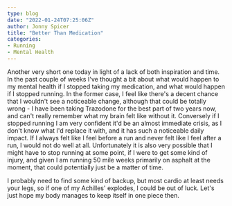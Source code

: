 ```yaml
---
type: blog
date: "2022-01-24T07:25:06Z"
author: Jonny Spicer
title: "Better Than Medication"
categories:
- Running
- Mental Health
---
```

Another very short one today in light of a lack of both inspiration and time. In the past couple of weeks I've thought a bit about what would happen to my mental health if I stopped taking my medication, and what would happen if I stopped running. In the former case, I feel like there's a decent chance
that I wouldn't see a noticeable change, although that could be totally wrong - I have been taking Trazodone for the best part of two years now, and can't really remember what my brain felt like without it. Conversely if I stopped running I am very confident it'd be an almost immediate crisis, as I
don't know what I'd replace it with, and it has such a noticeable daily impact. If I always felt like I feel before a run and never felt like I feel after a run, I would not do well at all. Unfortunately it is also very possible that I might have to stop running at some point, if I were to get some kind
of injury, and given I am running 50 mile weeks primarily on asphalt at the moment, that could potentially just be a matter of time.

I probably need to find some kind of backup, but most cardio at least needs your legs, so if one of my Achilles' explodes, I could be out of luck. Let's just hope my body manages to keep itself in one piece then.
